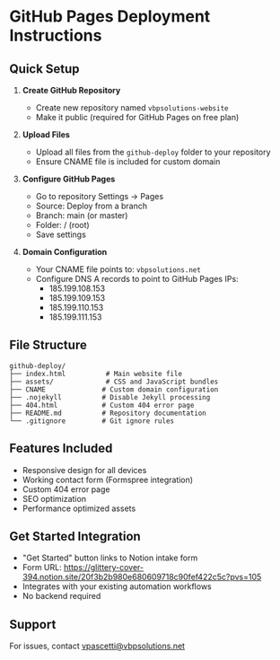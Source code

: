 # GitHub Pages Deployment Instructions

## Quick Setup

1. **Create GitHub Repository**
   - Create new repository named `vbpsolutions-website`
   - Make it public (required for GitHub Pages on free plan)

2. **Upload Files**
   - Upload all files from the `github-deploy` folder to your repository
   - Ensure CNAME file is included for custom domain

3. **Configure GitHub Pages**
   - Go to repository Settings → Pages
   - Source: Deploy from a branch
   - Branch: main (or master)
   - Folder: / (root)
   - Save settings

4. **Domain Configuration**
   - Your CNAME file points to: `vbpsolutions.net`
   - Configure DNS A records to point to GitHub Pages IPs:
     - 185.199.108.153
     - 185.199.109.153
     - 185.199.110.153
     - 185.199.111.153

## File Structure
```
github-deploy/
├── index.html          # Main website file
├── assets/             # CSS and JavaScript bundles
├── CNAME              # Custom domain configuration
├── .nojekyll          # Disable Jekyll processing
├── 404.html           # Custom 404 error page
├── README.md          # Repository documentation
└── .gitignore         # Git ignore rules
```

## Features Included
- Responsive design for all devices
- Working contact form (Formspree integration)
- Custom 404 error page
- SEO optimization
- Performance optimized assets

## Get Started Integration
- "Get Started" button links to Notion intake form
- Form URL: https://glittery-cover-394.notion.site/20f3b2b980e680609718c90fef422c5c?pvs=105
- Integrates with your existing automation workflows
- No backend required

## Support
For issues, contact vpascetti@vbpsolutions.net